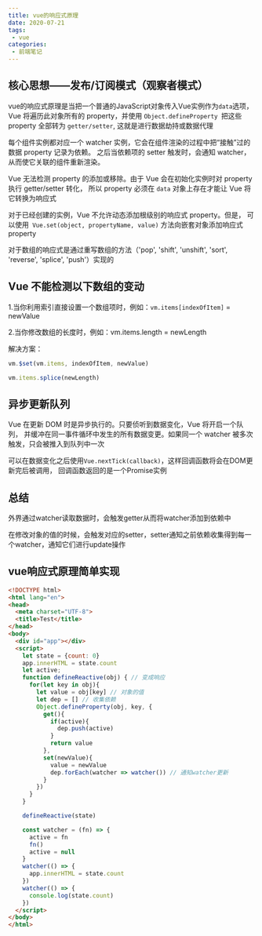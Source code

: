 ```yaml
---
title: vue的响应式原理
date: 2020-07-21
tags:
 - vue
categories:
 - 前端笔记
---
```

## 核心思想——发布/订阅模式（观察者模式）
vue的响应式原理是当把一个普通的JavaScript对象传入Vue实例作为`data`选项，
Vue 将遍历此对象所有的 property，并使用 `Object.defineProperty `把这些 property 全部转为 `getter/setter`,
这就是进行数据劫持或数据代理

每个组件实例都对应一个 watcher 实例，它会在组件渲染的过程中把“接触”过的数据 property 记录为依赖。
之后当依赖项的 setter 触发时，会通知 watcher，从而使它关联的组件重新渲染。

Vue 无法检测 property 的添加或移除。由于 Vue 会在初始化实例时对 property 执行 getter/setter 转化，
所以 property 必须在 `data` 对象上存在才能让 Vue 将它转换为响应式

对于已经创建的实例，Vue 不允许动态添加根级别的响应式 property。但是，
可以使用` Vue.set(object, propertyName, value)` 方法向嵌套对象添加响应式 property

对于数组的响应式是通过重写数组的方法（'pop', 'shift', 'unshift', 'sort', 'reverse', 'splice', 'push'）实现的

## Vue 不能检测以下数组的变动

1.当你利用索引直接设置一个数组项时，例如：`vm.items[indexOfItem]` = newValue

2.当你修改数组的长度时，例如：vm.items.length = newLength

解决方案：
```js
vm.$set(vm.items, indexOfItem, newValue)
```
```js
vm.items.splice(newLength)
```

## 异步更新队列
Vue 在更新 DOM 时是异步执行的。只要侦听到数据变化，Vue 将开启一个队列，
并缓冲在同一事件循环中发生的所有数据变更。如果同一个 watcher 被多次触发，只会被推入到队列中一次

可以在数据变化之后使用`Vue.nextTick(callback)`，这样回调函数将会在DOM更新完后被调用，
回调函数返回的是一个Promise实例

## 总结
外界通过watcher读取数据时，会触发getter从而将watcher添加到依赖中

在修改对象的值的时候，会触发对应的setter，setter通知之前依赖收集得到每一个watcher，通知它们进行update操作

## vue响应式原理简单实现
```html
<!DOCTYPE html>
<html lang="en">
<head>
  <meta charset="UTF-8">
  <title>Test</title>
</head>
<body>
  <div id="app"></div>
  <script>
    let state = {count: 0}
    app.innerHTML = state.count
    let active;
    function defineReactive(obj) { // 变成响应
      for(let key in obj){
        let value = obj[key] // 对象的值
        let dep = [] // 收集依赖
        Object.defineProperty(obj, key, {
          get(){
            if(active){
              dep.push(active)
            }
            return value
          },
          set(newValue){
            value = newValue
            dep.forEach(watcher => watcher()) // 通知watcher更新
          }
        })
      }
    }

    defineReactive(state)

    const watcher = (fn) => {
      active = fn
      fn()
      active = null
    }
    watcher(() => {
      app.innerHTML = state.count
    })
    watcher(() => {
      console.log(state.count)
    })
  </script>
</body>
</html>
```
